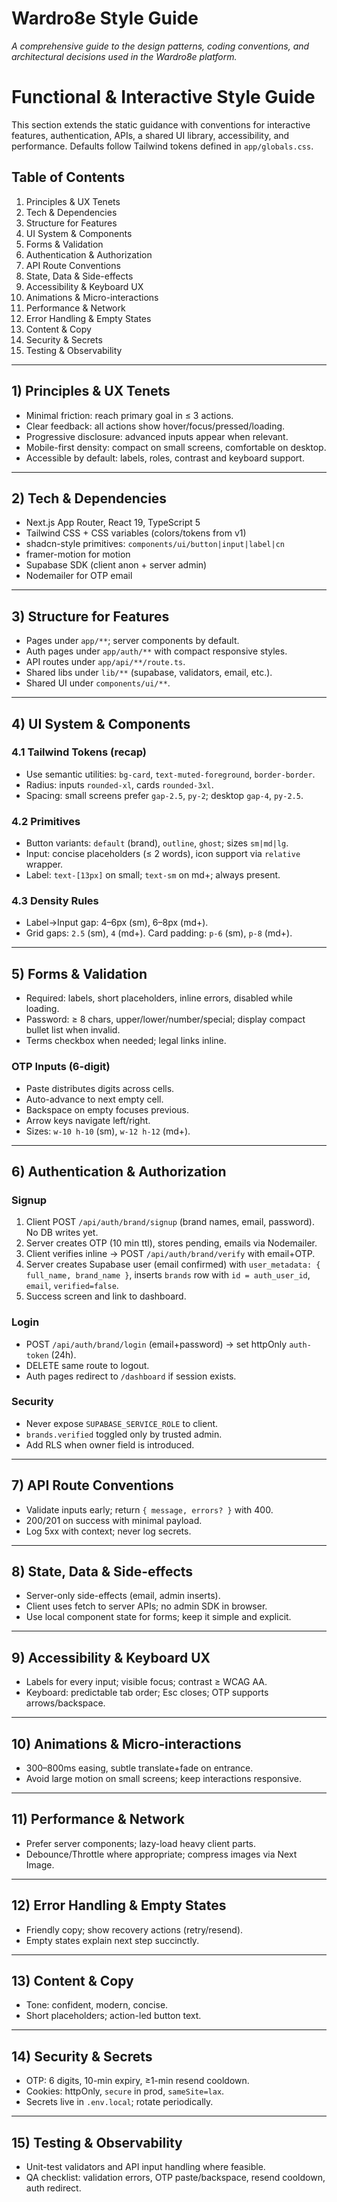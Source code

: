 # Wardro8e Style Guide

*A comprehensive guide to the design patterns, coding conventions, and architectural decisions used in the Wardro8e platform.*

# Functional & Interactive Style Guide

This section extends the static guidance with conventions for interactive features, authentication, APIs, a shared UI library, accessibility, and performance. Defaults follow Tailwind tokens defined in `app/globals.css`.

## Table of Contents

1. Principles & UX Tenets
2. Tech & Dependencies
3. Structure for Features
4. UI System & Components
5. Forms & Validation
6. Authentication & Authorization
7. API Route Conventions
8. State, Data & Side-effects
9. Accessibility & Keyboard UX
10. Animations & Micro-interactions
11. Performance & Network
12. Error Handling & Empty States
13. Content & Copy
14. Security & Secrets
15. Testing & Observability

---

## 1) Principles & UX Tenets

- Minimal friction: reach primary goal in ≤ 3 actions.
- Clear feedback: all actions show hover/focus/pressed/loading.
- Progressive disclosure: advanced inputs appear when relevant.
- Mobile-first density: compact on small screens, comfortable on desktop.
- Accessible by default: labels, roles, contrast and keyboard support.

---

## 2) Tech & Dependencies

- Next.js App Router, React 19, TypeScript 5
- Tailwind CSS + CSS variables (colors/tokens from v1)
- shadcn-style primitives: `components/ui/button|input|label|cn`
- framer-motion for motion
- Supabase SDK (client anon + server admin)
- Nodemailer for OTP email

---

## 3) Structure for Features

- Pages under `app/**`; server components by default.
- Auth pages under `app/auth/**` with compact responsive styles.
- API routes under `app/api/**/route.ts`.
- Shared libs under `lib/**` (supabase, validators, email, etc.).
- Shared UI under `components/ui/**`.

---

## 4) UI System & Components

### 4.1 Tailwind Tokens (recap)
- Use semantic utilities: `bg-card`, `text-muted-foreground`, `border-border`.
- Radius: inputs `rounded-xl`, cards `rounded-3xl`.
- Spacing: small screens prefer `gap-2.5`, `py-2`; desktop `gap-4`, `py-2.5`.

### 4.2 Primitives
- Button variants: `default` (brand), `outline`, `ghost`; sizes `sm|md|lg`.
- Input: concise placeholders (≤ 2 words), icon support via `relative` wrapper.
- Label: `text-[13px]` on small; `text-sm` on md+; always present.

### 4.3 Density Rules
- Label→Input gap: 4–6px (sm), 6–8px (md+).
- Grid gaps: `2.5` (sm), `4` (md+). Card padding: `p-6` (sm), `p-8` (md+).

---

## 5) Forms & Validation

- Required: labels, short placeholders, inline errors, disabled while loading.
- Password: ≥ 8 chars, upper/lower/number/special; display compact bullet list when invalid.
- Terms checkbox when needed; legal links inline.

### OTP Inputs (6-digit)
- Paste distributes digits across cells.
- Auto-advance to next empty cell.
- Backspace on empty focuses previous.
- Arrow keys navigate left/right.
- Sizes: `w-10 h-10` (sm), `w-12 h-12` (md+).

---

## 6) Authentication & Authorization

### Signup
1. Client POST `/api/auth/brand/signup` (brand names, email, password). No DB writes yet.
2. Server creates OTP (10 min ttl), stores pending, emails via Nodemailer.
3. Client verifies inline → POST `/api/auth/brand/verify` with email+OTP.
4. Server creates Supabase user (email confirmed) with `user_metadata: { full_name, brand_name }`, inserts `brands` row with `id = auth_user_id`, `email`, `verified=false`.
5. Success screen and link to dashboard.

### Login
- POST `/api/auth/brand/login` (email+password) → set httpOnly `auth-token` (24h).  
- DELETE same route to logout.  
- Auth pages redirect to `/dashboard` if session exists.

### Security
- Never expose `SUPABASE_SERVICE_ROLE` to client.  
- `brands.verified` toggled only by trusted admin.  
- Add RLS when owner field is introduced.

---

## 7) API Route Conventions
- Validate inputs early; return `{ message, errors? }` with 400.
- 200/201 on success with minimal payload.
- Log 5xx with context; never log secrets.

---

## 8) State, Data & Side-effects
- Server-only side-effects (email, admin inserts).  
- Client uses fetch to server APIs; no admin SDK in browser.  
- Use local component state for forms; keep it simple and explicit.

---

## 9) Accessibility & Keyboard UX
- Labels for every input; visible focus; contrast ≥ WCAG AA.  
- Keyboard: predictable tab order; Esc closes; OTP supports arrows/backspace.

---

## 10) Animations & Micro‑interactions
- 300–800ms easing, subtle translate+fade on entrance.  
- Avoid large motion on small screens; keep interactions responsive.

---

## 11) Performance & Network
- Prefer server components; lazy-load heavy client parts.  
- Debounce/Throttle where appropriate; compress images via Next Image.

---

## 12) Error Handling & Empty States
- Friendly copy; show recovery actions (retry/resend).  
- Empty states explain next step succinctly.

---

## 13) Content & Copy
- Tone: confident, modern, concise.  
- Short placeholders; action-led button text.

---

## 14) Security & Secrets
- OTP: 6 digits, 10-min expiry, ≥1-min resend cooldown.  
- Cookies: httpOnly, `secure` in prod, `sameSite=lax`.  
- Secrets live in `.env.local`; rotate periodically.

---

## 15) Testing & Observability
- Unit-test validators and API input handling where feasible.  
- QA checklist: validation errors, OTP paste/backspace, resend cooldown, auth redirect.